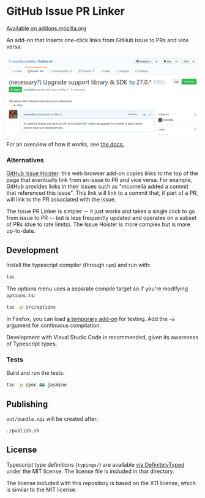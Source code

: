 # GitHub Issue PR Linker
[Available on addons.mozilla.org][AMO]

An add-on that inserts one-click links from GitHub issue to PRs and vice versa:

![Screenshot of Issue PR Linker](docs/im/issue-to-pr.png)

For an overview of how it works, see [the docs.][docs]

### Alternatives
[GitHub Issue Hoister][hoister]: this web browser add-on copies links to the top of the page that eventually link from an issue to PR and vice versa. For example, GitHub provides links in their issues such as "mcomella added a commit that referenced this issue". This link will link to a commit that, if part of a PR, will link to the PR associated with the issue.

The Issue PR Linker is simpler -- it just works and takes a single click to go from issue to PR -- but is less frequently updated and operates on a subset of PRs (due to rate limits). The Issue Hoister is more complex but is more up-to-date.

## Development
Install the typescript compiler (through `npm`) and run with:
```sh
tsc
```

The options menu uses a separate compile target so if you're modifying `options.ts`:
```sh
tsc -p src/options
```

In Firefox, you can load [a temporary add-on][temp addon] for testing.
Add the `-w` argument for continuous compilation.

Development with Visual Studio Code is recommended, given its awareness of Typescript types.

### Tests
Build and run the tests:
```sh
tsc -p spec && jasmine
```

## Publishing
`out/bundle.xpi` will be created after:
```sh
./publish.sh
```

## License
Typescript type definitions (`typings/`) are available [via
DefinitelyTyped][typed] under the MIT license. The license file is included in that directory.

The license included with this repository is based on the X11 license, which is similar to the MIT license.

[docs]: https://github.com/mcomella/github-issue-pr-linker/blob/master/docs/README.md
[AMO]: https://addons.mozilla.org/en-US/firefox/addon/github-issue-pr-linker/
[hoister]: https://github.com/mcomella/github-issue-hoister
[typed]: https://github.com/DefinitelyTyped/DefinitelyTyped
[temp addon]: https://developer.mozilla.org/en-US/docs/Tools/about:debugging#Enabling_add-on_debugging
